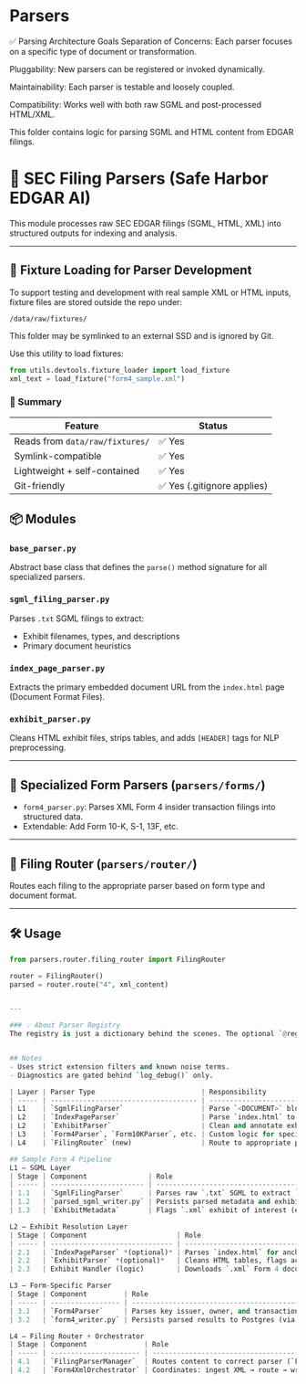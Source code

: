 # Parsers

✅ Parsing Architecture Goals
Separation of Concerns: Each parser focuses on a specific type of document or transformation.

Pluggability: New parsers can be registered or invoked dynamically.

Maintainability: Each parser is testable and loosely coupled.

Compatibility: Works well with both raw SGML and post-processed HTML/XML.

This folder contains logic for parsing SGML and HTML content from EDGAR filings.

# 🧾 SEC Filing Parsers (Safe Harbor EDGAR AI)

This module processes raw SEC EDGAR filings (SGML, HTML, XML) into structured outputs for indexing and analysis.

---

## 🔧 Fixture Loading for Parser Development

To support testing and development with real sample XML or HTML inputs, fixture files are stored outside the repo under:

`/data/raw/fixtures/`

This folder may be symlinked to an external SSD and is ignored by Git.

Use this utility to load fixtures:

```python
from utils.devtools.fixture_loader import load_fixture
xml_text = load_fixture("form4_sample.xml")
```

### 📌 Summary

| Feature                        | Status   |
|-------------------------------|----------|
| Reads from `data/raw/fixtures/` | ✅ Yes |
| Symlink-compatible             | ✅ Yes |
| Lightweight + self-contained   | ✅ Yes |
| Git-friendly                   | ✅ Yes (.gitignore applies) |

## 📦 Modules

### `base_parser.py`
Abstract base class that defines the `parse()` method signature for all specialized parsers.

### `sgml_filing_parser.py`
Parses `.txt` SGML filings to extract:
- Exhibit filenames, types, and descriptions
- Primary document heuristics

### `index_page_parser.py`
Extracts the primary embedded document URL from the `index.html` page (Document Format Files).

### `exhibit_parser.py`
Cleans HTML exhibit files, strips tables, and adds `[HEADER]` tags for NLP preprocessing.

---

## 🧩 Specialized Form Parsers (`parsers/forms/`)

- `form4_parser.py`: Parses XML Form 4 insider transaction filings into structured data.
- Extendable: Add Form 10-K, S-1, 13F, etc.

---

## 🚦 Filing Router (`parsers/router/`)

Routes each filing to the appropriate parser based on form type and document format.

---

## 🛠️ Usage

```python
from parsers.router.filing_router import FilingRouter

router = FilingRouter()
parsed = router.route("4", xml_content)


---

### 💡 About Parser Registry
The registry is just a dictionary behind the scenes. The optional `@register_parser` decorator approach is more dynamic and avoids hardcoding, but for now, **your current router pattern is fine** and avoids bloat.


## Notes
- Uses strict extension filters and known noise terms.
- Diagnostics are gated behind `log_debug()` only.

| Layer | Parser Type                          | Responsibility                                                                                                           |
| ----- | ------------------------------------ | ------------------------------------------------------------------------------------------------------------------------ |
| L1    | `SgmlFilingParser`                   | Parse `<DOCUMENT>` blocks from SGML `.txt` filings. Extract exhibit metadata, flag accessibility, guess primary document |
| L2    | `IndexPageParser`                    | Parse `index.html` to get embedded doc URLs or check anchor structure                                                    |
| L2    | `ExhibitParser`                      | Clean and annotate exhibit HTML                                                                                          |
| L3    | `Form4Parser`, `Form10KParser`, etc. | Custom logic for specific form types (XML Form 4, XBRL 10-K, etc.)                                                       |
| L4    | `FilingRouter` (new)                 | Route to appropriate parser(s) based on form type and extension (e.g., XML → Form 4 XML parser)                          |

## Sample Form 4 Pipeline
L1 – SGML Layer
| Stage | Component               | Role                                                  |
| ----- | ----------------------- | ----------------------------------------------------- |
| 1.1   | `SgmlFilingParser`      | Parses raw `.txt` SGML to extract `<DOCUMENT>` blocks |
| 1.2   | `parsed_sgml_writer.py` | Persists parsed metadata and exhibit structure        |
| 1.3   | `ExhibitMetadata`       | Flags `.xml` exhibit of interest (e.g. Form 4 XML)    |

L2 – Exhibit Resolution Layer
| Stage | Component                      | Role                                           |
| ----- | ------------------------------ | ---------------------------------------------- |
| 2.1   | `IndexPageParser` *(optional)* | Parses `index.html` for anchor link resolution |
| 2.2   | `ExhibitParser` *(optional)*   | Cleans HTML tables, flags accessibility issues |
| 2.3   | Exhibit Handler (logic)        | Downloads `.xml` Form 4 document to disk       |

L3 – Form-Specific Parser
| Stage | Component         | Role                                                             |
| ----- | ----------------- | ---------------------------------------------------------------- |
| 3.1   | `Form4Parser`     | Parses key issuer, owner, and transaction fields from Form 4 XML |
| 3.2   | `form4_writer.py` | Persists parsed results to Postgres (via ORM)                    |

L4 – Filing Router + Orchestrator
| Stage | Component              | Role                                                                |
| ----- | ---------------------- | ------------------------------------------------------------------- |
| 4.1   | `FilingParserManager`  | Routes content to correct parser (`Form4Parser`) based on form type |
| 4.2   | `Form4XmlOrchestrator` | Coordinates: ingest XML → route → write → log                       |

